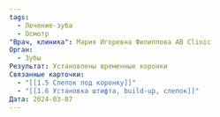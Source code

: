 ```yaml
---
tags:
  - Лечение-зуба
  - Осмотр
"Врач, клиника": Мария Игоревна Филиппова AB Clinic
Орган:
  - Зубы
Результат: Установлены временные коронки
Связанные карточки:
  - "[[1.5 Слепок под коронку]]"
  - "[[1.6 Установка штифта, build-up, слепок]]"
Дата: 2024-03-07
---
```

